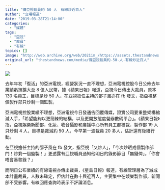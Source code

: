 ```yaml
---
title: "傳亞視裁員約 50 人　有線炒近百人"
author: "立場報道"
date: "2019-03-28T21:14:00"
categories:
  - "媒體"
tags:
  - "亞視"
  - "裁員"
  - "有線"
topics: []
image: "http://web.archive.org/web/2021im_/https://assets.thestandnews.com/media/photos/cable-01_Kl5Xl.png"
original_url: "thestandnews.com/media/傳亞視裁員約-50-人-有線炒近百人"
---
```

![](http://web.archive.org/web/2021im_/https://assets.thestandnews.com/media/photos/cable-01_Kl5Xl.png)

去年年初「復活」的亞洲電視，經營狀況一直不理想，亞洲電視控股今日公佈去年業績虧損擴大至 8 億人民幣，據《蘋果日報》報道，亞視今日傳出大裁員，原本 130 名員工，目標是炒 50 人，在亞視擔任主持的邵子風亦在 fb 發文，指亞視整個製作部只炒剩一個監製。

亞洲電視控股業績不理想，亞洲電視今日發通告回覆傳媒，證實公司要重整架構縮減人手，「希望能夠以更簡練的結構，以及更開放態度營辦數碼平台」。《蘋果日報》指，亞視娛樂新聞部，化妝、收音攝影和廣播中心所有員工都被裁，製作部 19 人只炒剩 4 人，目標是裁減約 50 人，今早第一波裁員 20 多人，估計還有後續行動。

在亞視擔任主持的邵子風在 fb 發文，指亞視「又炒人」，「今次炒晒成個製作部門！炒剩一個監製！」更透露有亞視職員通知他明日的錄影節目「無錢俾」，「你會唔會番黎錄？」

而明日公布業績的有線電視亦傳出裁員，《星島日報》報道，有線管理層為了減成本計畫裁員，人數未確定，但估計在數十與近百人，主要集中在娛樂製作部，新聞部不受影響。有線回應查詢時表示不評論消息。